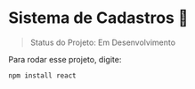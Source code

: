 <h1>Sistema de Cadastros 🪪</h1>

>Status do Projeto: Em Desenvolvimento

Para rodar esse projeto, digite:
```
npm install react
```
